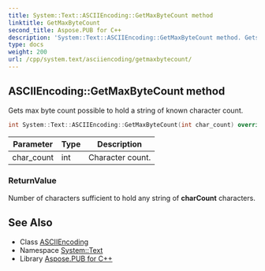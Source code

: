 ```yaml
---
title: System::Text::ASCIIEncoding::GetMaxByteCount method
linktitle: GetMaxByteCount
second_title: Aspose.PUB for C++
description: 'System::Text::ASCIIEncoding::GetMaxByteCount method. Gets max byte count possible to hold a string of known character count in C++.'
type: docs
weight: 200
url: /cpp/system.text/asciiencoding/getmaxbytecount/
---
```

## ASCIIEncoding::GetMaxByteCount method


Gets max byte count possible to hold a string of known character count.

```cpp
int System::Text::ASCIIEncoding::GetMaxByteCount(int char_count) override
```


| Parameter | Type | Description |
| --- | --- | --- |
| char_count | int | Character count. |

### ReturnValue

Number of characters sufficient to hold any string of **charCount** characters.

## See Also

* Class [ASCIIEncoding](../)
* Namespace [System::Text](../../)
* Library [Aspose.PUB for C++](../../../)
